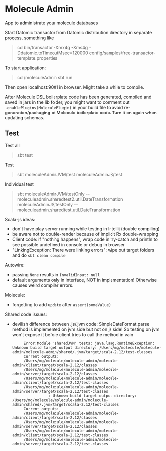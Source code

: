 # Molecule Admin

App to administrate your molecule databases

Start Datomic transactor from Datomic distribution directory in separate process, something like
> cd <datomic-distribution-dir>
> bin/transactor -Xmx4g -Xms4g -Ddatomic.txTimeoutMsec=120000 config/samples/free-transactor-template.properties

To start application:
> cd <path>/moleculeAdmin
> sbt run

Then open localhost:9001 in browser. Might take a while to compile. 

After Molecule DSL boilerplate code has been generated, compiled and saved in jars in the lib folder, you might
want to comment out `.enablePlugins(MoleculePlugin)` in your build file to avoid re-generation/packaging of 
Molecule boilerplate code. Turn it on again when updating schemas.


## Test

Test all
> sbt test

Test 
> sbt
> moleculeAdminJVM/test
> moleculeAdminJS/test

Individual test
> sbt
> moleculeAdminJVM/testOnly -- moleculeadmin.sharedtest2.util.DateTransformation
> moleculeAdminJS/testOnly -- moleculeadmin.sharedtest.util.DateTransformation





Scala-js ideas:
- don't have play server running while testing in Intellij (double compiling)
- be aware not to double-render because of implicit Rx double-wrapping
- Client code: if "nothing happens", wrap code in try-catch and println to see possible undefined in console or debug in browser
- "LinkingException: There were linking errors": wipe out target folders and do `sbt clean compile`

Autowire:
- passing `None` results in `InvalidInput: null`
- default arguments only in interface, NOT in implementation! Otherwise causes weird compiler errors. 

Molecule:
- forgetting to add `update` after `assert(someValue)`

Shared code issues:
- devilish difference between .js/.jvm code: 
SimpleDateFormat.parse method is implemented on jvm side but not on js side! 
So testing on jvm won't expose it before client tries to call the method in vain  




           Error:Module 'sharedJVM' tests: java.lang.RuntimeException: Unknown build target output directory: /Users/mg/molecule/molecule-admin/molecule-admin/shared/.jvm/target/scala-2.12/test-classes
           Current outputs:
           /Users/mg/molecule/molecule-admin/molecule-admin/client/target/scala-2.12/classes
           /Users/mg/molecule/molecule-admin/molecule-admin/server/target/scala-2.12/classes
           /Users/mg/molecule/molecule-admin/molecule-admin/client/target/scala-2.12/test-classes
           /Users/mg/molecule/molecule-admin/molecule-admin/server/target/scala-2.12/test-classes
                      : Unknown build target output directory: /Users/mg/molecule/molecule-admin/molecule-admin/shared/.jvm/target/scala-2.12/test-classes
           Current outputs:
           /Users/mg/molecule/molecule-admin/molecule-admin/client/target/scala-2.12/classes
           /Users/mg/molecule/molecule-admin/molecule-admin/server/target/scala-2.12/classes
           /Users/mg/molecule/molecule-admin/molecule-admin/client/target/scala-2.12/test-classes
           /Users/mg/molecule/molecule-admin/molecule-admin/server/target/scala-2.12/test-classes
                      
